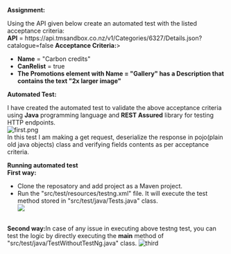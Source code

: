 <b> Assignment:</b>
<p>
Using the API given below create an automated test with the listed acceptance criteria:
  <br/>
  <b>API</b> = https://api.tmsandbox.co.nz/v1/Categories/6327/Details.json?catalogue=false
  <b>Acceptance Criteria:</b>>
  <ul>
    <li><b>Name</b> = "Carbon credits"</li>
    <li><b>CanRelist</b> = true</li>
<li><b>The Promotions element with Name = "Gallery" has a Description that contains the text "2x larger image"</b></li>
    </ul>
<p>
  <b>Automated Test:</b>
<p>I have created the automated test to validate the above acceptance criteria using <b>Java</b> programming language and <b>REST Assured</b> library for testing HTTP endpoints.
  <br/>
  <img src="https://preview.ibb.co/hq0Dfz/first.png" alt="first.png">
  <br/>
In this test I am making a get request, deserialize the response in pojo(plain old java objects) class and verifying fields contents as per acceptance criteria.
  
 </p>
  <b>Running automated test</b>
  </br>
  <b> First way:</b> 
  <ul>
  <li> Clone the reposatory and add project as a Maven project.</li>
  <li> Run the "src/test/resources/testng.xml" file. It will execute the test method stored in "src/test/java/Tests.java" class.</li>
  <img src="https://preview.ibb.co/eWSFtK/second.png"/>
</ul>
  </br>
  <b>Second way:</b>In case of any issue in executing above testng test, you can test the logic by directly executing the <b>main</b> method of "src/test/java/TestWithoutTestNg.java" class.
  <img src="https://preview.ibb.co/cnah7e/third.png" alt="third"/>
  
<b> 
    
  
